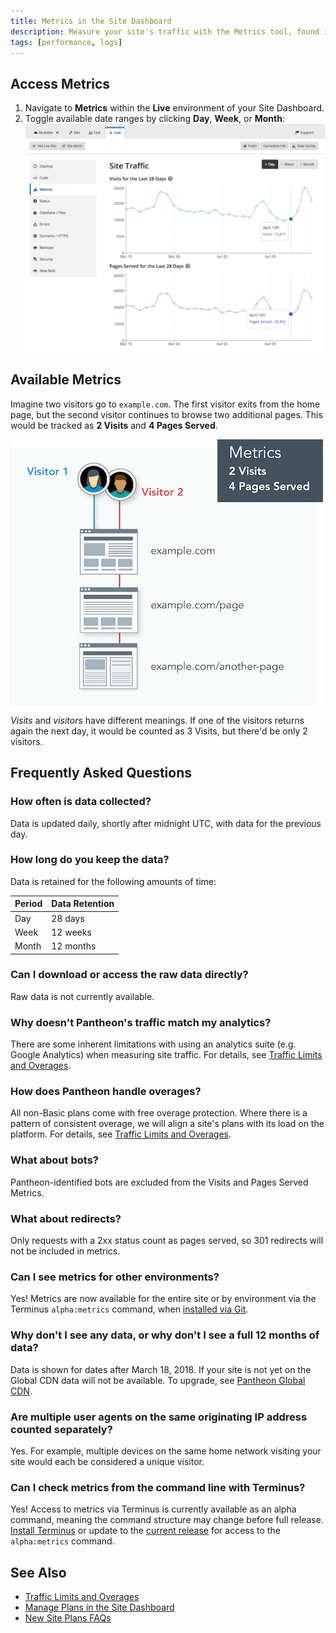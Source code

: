 ```yaml
---
title: Metrics in the Site Dashboard
description: Measure your site's traffic with the Metrics tool, found in the Live environment of the Site Dashboard.
tags: [performance, logs]
---
```

## Access Metrics
1. Navigate to **<span class="glyphicons glyphicons-charts"></span> Metrics** within the **<span class="glyphicons glyphicons-cardio"></span> Live** environment of your Site Dashboard.
2. Toggle available date ranges by clicking **Day**, **Week**, or **Month**:
  ![Charts for pages served and visits within the Metrics tool of the Site Dashboard](../images/dashboard/metrics-graphs.png)


## Available Metrics
<Partial file="traffic-dl.md" />

Imagine two visitors go to `example.com`. The first visitor exits from the home page, but the second visitor continues to browse two additional pages. This would be tracked as **2 Visits** and **4 Pages Served**.

![Diagram demonstrating how pages served and visits are tracked](../images/dashboard/metrics-diagram.png)

_Visits_ and _visitors_ have different meanings. If one of the visitors returns again the next day, it would be counted as 3 Visits, but there'd be only 2 visitors.
## Frequently Asked Questions
### How often is data collected?
Data is updated daily, shortly after midnight UTC, with data for the previous day.

### How long do you keep the data?
Data is retained for the following amounts of time:

| Period  | Data Retention |
| ------- | -------------- |
| Day     | 28 days        |
| Week    | 12 weeks       |
| Month   | 12 months      |

### Can I download or access the raw data directly?
Raw data is not currently available.

### Why doesn't Pantheon's traffic match my analytics?
There are some inherent limitations with using an analytics suite (e.g. Google Analytics) when measuring site traffic. For details, see [Traffic Limits and Overages](/traffic-limits/#why-doesnt-pantheons-traffic-match-my-analytics).

### How does Pantheon handle overages?
All non-Basic plans come with free overage protection. Where there is a pattern of consistent overage, we will align a site's plans with its load on the platform. For details, see [Traffic Limits and Overages](/traffic-limits).

### What about bots?
Pantheon-identified bots are excluded from the Visits and Pages Served Metrics.

### What about redirects?
Only requests with a 2xx status count as pages served, so 301 redirects will not be included in metrics.

### Can I see metrics for other environments?
Yes! Metrics are now available for the entire site or by environment via the Terminus `alpha:metrics` command, when [installed via Git](https://github.com/pantheon-systems/terminus#installing-with-git).

### Why don't I see any data, or why don't I see a full 12 months of data?
Data is shown for dates after March 18, 2018. If your site is not yet on the Global CDN data will not be available. To upgrade, see [Pantheon Global CDN](/global-cdn/).

### Are multiple user agents on the same originating IP address counted separately?
Yes. For example, multiple devices on the same home network visiting your site would each be considered a unique visitor.

### Can I check metrics from the command line with Terminus?
Yes! Access to metrics via Terminus is currently available as an alpha command, meaning the command structure may change before full release. [Install Terminus](/terminus/install/) or update to the [current release](/terminus/updates#update-to-the-current-release-) for access to the `alpha:metrics` command.

## See Also
- [Traffic Limits and Overages](/traffic-limits/)
- [Manage Plans in the Site Dashboard](/site-plan/)
- [New Site Plans FAQs](/new-plans-faq/)
